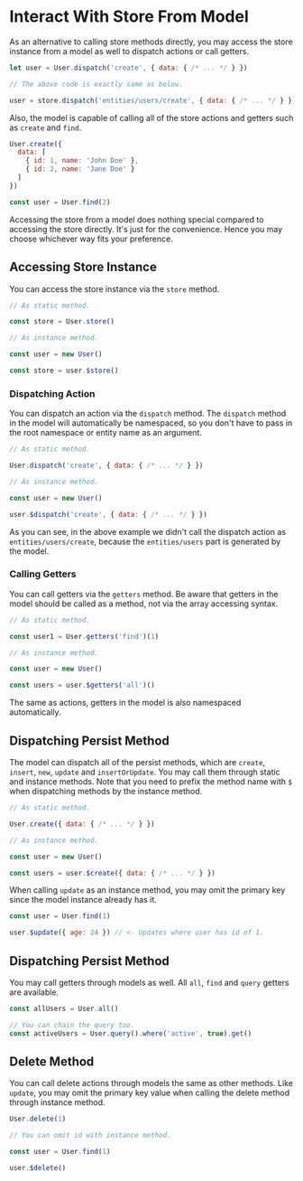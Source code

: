 # Interact With Store From Model

As an alternative to calling store methods directly, you may access the store instance from a model as well to dispatch actions or call getters.

```js
let user = User.dispatch('create', { data: { /* ... */ } })

// The above code is exactly same as below.

user = store.dispatch('entities/users/create', { data: { /* ... */ } })
```

Also, the model is capable of calling all of the store actions and getters such as `create` and `find`.

```js
User.create({
  data: [
    { id: 1, name: 'John Doe' },
    { id: 2, name: 'Jane Doe' }
  ]
})

const user = User.find(2)
```

Accessing the store from a model does nothing special compared to accessing the store directly. It's just for the convenience. Hence you may choose whichever way fits your preference.

## Accessing Store Instance

You can access the store instance via the `store` method.

```js
// As static method.

const store = User.store()
```

```js
// As instance method.

const user = new User()

const store = user.$store()
```

### Dispatching Action

You can dispatch an action via the `dispatch` method. The `dispatch` method in the model will automatically be namespaced, so you don't have to pass in the root namespace or entity name as an argument.

```js
// As static method.

User.dispatch('create', { data: { /* ... */ } })

// As instance method.

const user = new User()

user.$dispatch('create', { data: { /* ... */ } })
```

As you can see, in the above example we didn't call the dispatch action as `entities/users/create`, because the `entities/users` part is generated by the model.

### Calling Getters

You can call getters via the `getters` method. Be aware that getters in the model should be called as a method, not via the array accessing syntax.

```js
// As static method.

const user1 = User.getters('find')(1)

// As instance method.

const user = new User()

const users = user.$getters('all')()
```

The same as actions, getters in the model is also namespaced automatically.

## Dispatching Persist Method

The model can dispatch all of the persist methods, which are `create`, `insert`, `new`, `update` and `insertOrUpdate`. You may call them through static and instance methods. Note that you need to prefix the method name with `$` when dispatching methods by the instance method.

```js
// As static method.

User.create({ data: { /* ... */ } })

// As instance method.

const user = new User()

const users = user.$create({ data: { /* ... */ } })
```

When calling `update` as an instance method, you may omit the primary key since the model instance already has it.

```js
const user = User.find(1)

user.$update({ age: 24 }) // <- Updates where user has id of 1.
```

## Dispatching Persist Method

You may call getters through models as well. All `all`, `find` and `query` getters are available.

```js
const allUsers = User.all()

// You can chain the query too.
const activeUsers = User.query().where('active', true).get()
```

## Delete Method

You can call delete actions through models the same as other methods. Like `update`, you may omit the primary key value when calling the delete method through instance method.

```js
User.delete(1)

// You can omit id with instance method.

const user = User.find(1)

user.$delete()
```
